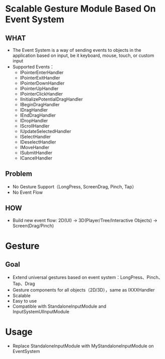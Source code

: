 # Scalable Gesture Module Based On Event System

## WHAT
* The Event System is a way of sending events to objects in the application based on input, be it keyboard, mouse, touch, or custom input
* Supported Events：
    * IPointerEnterHandler
    * IPointerExitHandler
    * IPointerDownHandler
    * IPointerUpHandler
    * IPointerClickHandler
    * IInitializePotentialDragHandler
    * IBeginDragHandler
    * IDragHandler
    * IEndDragHandler
    * IDropHandler
    * IScrollHandler
    * IUpdateSelectedHandler
    * ISelectHandler
    * IDeselectHandler
    * IMoveHandler
    * ISubmitHandler
    * ICancelHandler

## Problem
* No Gesture Support（LongPress, ScreenDrag, Pinch, Tap）
* No Event Flow

## HOW
* Build new event flow: 2D(UI) -> 3D(Player/Tree/Interactive Objects) -> Screen(Drag/Pinch)


# Gesture
## Goal
* Extend universal gestures based on event system：LongPress、Pinch、Tap、Drag
* Gesture components for all objects（2D/3D），same as IXXXHandler
* Scalable
* Easy to use
* Compatible with StandaloneInputModule and InputSystemUIInputModule

# Usage
* Replace StandaloneInputModule with MyStandaloneInputModule on EventSystem